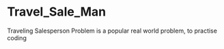 # Travel_Sale_Man
Traveling Salesperson Problem is a popular real world problem, to practise coding

